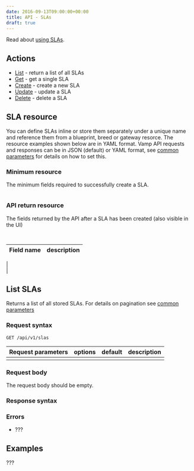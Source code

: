 ```yaml
---
date: 2016-09-13T09:00:00+00:00
title: API - SLAs
draft: true
---
```

Read about [using SLAs](documentation/using-vamp/slas/).

## Actions
 
 * [List](/documentation/api/v9.9.9/api-slas/#list-slas) - return a list of all SLAs
 * [Get](/documentation/api/v9.9.9/api-slas/#get-sla) - get a single SLA
 * [Create](/documentation/api/v9.9.9/api-slas/#create-sla) - create a new SLA 
 * [Update](/documentation/api/v9.9.9/api-slas/#update-sla) - update a SLA
 * [Delete](/documentation/api/v9.9.9/api-slas/#delete-sla) - delete a SLA

## SLA resource
You can define SLAs inline or store them separately under a unique name and reference them from a blueprint, breed or gateway resorce.
The resource examples shown below are in YAML format. Vamp API requests and responses can be in JSON (default) or YAML format, see [common parameters](/documentation/api/v9.9.9/api-common-parameters) for details on how to set this. 

### Minimum resource
The minimum fields required to successfully create a SLA.

```

```

### API return resource
The fields returned by the API after a SLA has been created (also visible in the UI)

```
 
```

 Field name        | description          
 -----------------|-----------------
  |  
  |
  

## List SLAs

Returns a list of all stored SLAs. For details on pagination see [common parameters](/documentation/api/v9.9.9/api-common-parameters)

### Request syntax
    GET /api/v1/slas

| Request parameters         | options           | default          | description       |
| ----------------- |:-----------------:|:----------------:| -----------------:|
|  |  |  |  |

### Request body
The request body should be empty.

### Response syntax


### Errors
* ???

## Examples

???